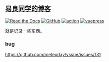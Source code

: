 ## [易良同学的博客](https://yiliang.site/)

<p align="center">

<a href="https://yiliang.site/" target="_blank"><img alt="Read the Docs" src="https://img.shields.io/badge/docs-yiliang.site-red?logo=read-the-docs"></a>
<a href="https://github.com/yiliang114" target="_blank"><img alt="GitHub" src="https://img.shields.io/badge/GitHub-yiliang-black?logo=github"></a>
<a href="https://github.com/yiliang114/yiliang114.github.io/actions" target="_blank"><img alt="action" src="https://github.com/yiliang114/yiliang114.github.io/workflows/docs-branch-push/badge.svg"></a>
<a href="https://github.com/yiliang114/vuepress-theme-wire" target="_blank"><img alt="vuepress" src="https://img.shields.io/badge/vuepress-theme-wire?logo=vue.js"></a>

</p>

就是记录一些东西。

### bug

https://github.com/meteorlxy/vssue/issues/131
